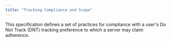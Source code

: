 ```yaml
---
title: "Tracking Compliance and Scope"
---
```


This specification defines a set of practices for compliance with a user's Do Not Track (DNT) tracking preference to which a server may claim adherence.


